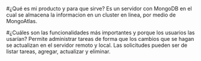 #¿Qué es mi producto y para que sirve?
Es un servidor con MongoDB en el cual se almacena la informacion en un cluster en linea,
por medio de MongoAtlas.

#¿Cuáles son las funcionalidades más importantes y porque los usuarios las usarían?
Permite administrar tareas de forma que los cambios que se hagan se actualizan en el servidor remoto y local.
Las solicitudes pueden ser de listar tareas, agregar, actualizar y eliminar.